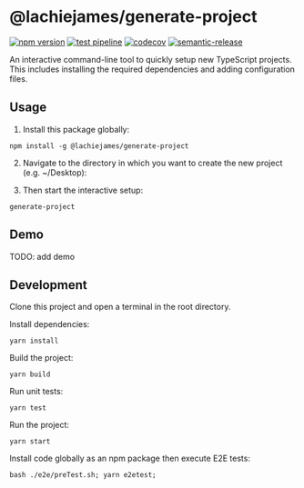 # @lachiejames/generate-project

[![npm version](https://badge.fury.io/js/@lachiejames%2Fgenerate-project.svg)](https://badge.fury.io/js/@lachiejames%2Fgenerate-project)
[![test pipeline](https://github.com/lachiejames/generate-project/actions/workflows/test.yml/badge.svg)](https://github.com/lachiejames/generate-project/actions/workflows/test.yml)
[![codecov](https://codecov.io/gh/lachiejames/generate-project/branch/main/graph/badge.svg?token=L039OS3ULI)](https://codecov.io/gh/lachiejames/generate-project)
[![semantic-release](https://img.shields.io/badge/%20%20%F0%9F%93%A6%F0%9F%9A%80-semantic--release-e10079.svg)](https://github.com/semantic-release/semantic-release)

An interactive command-line tool to quickly setup new TypeScript projects. This includes installing the required dependencies and adding configuration files.

## Usage

1. Install this package globally:

```
npm install -g @lachiejames/generate-project
```

2. Navigate to the directory in which you want to create the new project (e.g. ~/Desktop):

3. Then start the interactive setup:

```
generate-project
```

## Demo

TODO: add demo

## Development

Clone this project and open a terminal in the root directory.

Install dependencies:

```
yarn install
```

Build the project:

```
yarn build
```

Run unit tests:

```
yarn test
```

Run the project:

```
yarn start
```

Install code globally as an npm package then execute E2E tests:

```
bash ./e2e/preTest.sh; yarn e2etest;
```

